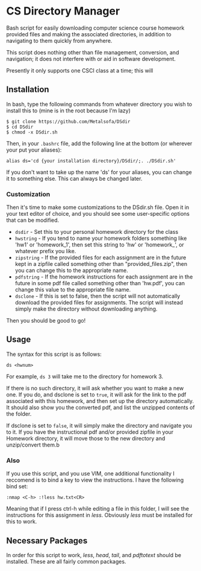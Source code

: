 # CS Directory Manager
Bash script for easily downloading computer science course homework provided files and making the associated directories, in addition to navigating to them quickly from anywhere.

This script does nothing other than file management, conversion, and navigation; it does not interfere with or aid in software development.

Presently it only supports one CSCI class at a time; this will

## Installation ##
In bash, type the following commands from whatever directory you wish to install this to (mine is in the root because I'm lazy)
~~~~
$ git clone https://github.com/Metalsofa/DSdir
$ cd DSdir
$ chmod -x DSdir.sh
~~~~
Then, in your `.bashrc` file, add the following line at the bottom (or wherever your put your aliases):
~~~~
alias ds='cd {your installation directory}/DSdir/;. ./DSdir.sh'
~~~~
If you don't want to take up the name 'ds' for your aliases, you can change it to something else. This can always be changed later.

### Customization
Then it's time to make some customizations to the DSdir.sh file. Open it in your text editor of choice, and you should see some user-specific options that can be modified.
*  `dsdir` - Set this to your personal homework directory for the class
* `hwstring` - If you tend to name your homework folders something like 'hw1' or 'homework_1', then set this string to 'hw' or 'homework_', or whatever prefix you like.
* `zipstring` - If the provided files for each assignment are in the future kept in a zipfile called something other than "provided_files.zip", then you can change this to the appropriate name.
* `pdfstring` - If the homework instructions for each assignment are in the future in some pdf file called something other than 'hw.pdf', you can change this value to the appropriate file name.
* `dsclone` - If this is set to false, then the script will not automatically download the provided files for assignments. The script will instead simply make the directory without downloading anything.

Then you should be good to go!

## Usage
The syntax for this script is as follows:

`ds <hwnum>`

For example, `ds 3` will take me to the directory for homework 3.

If there is no such directory, it will ask whether you want to make a new one. If you do, and dsclone is set to `true`, it will ask for the link to the pdf associated with this homework, and then set up the directory automatically. It should also show you the converted pdf, and list the unzipped contents of the folder.

If dsclone is set to `false`, it will simply make the directory and navigate you to it. If you have the instructional pdf and/or provided zipfile in your Homework directory, it will move those to the new directory and unzip/convert them.b

### Also
If you use this script, and you use VIM, one additional functionality I reccomend is to bind a key to view the instructions. I have the following bind set:
~~~~
:nmap <C-h> :!less hw.txt<CR>
~~~~
Meaning that if I press ctrl-h while editing a file in this folder, I will see the instructions for this assignment in *less*. Obviously *less* must be installed for this to work.

## Necessary Packages
In order for this script to work, *less*, *head*, *tail*, and *pdftotext* should be installed. These are all fairly common packages.
